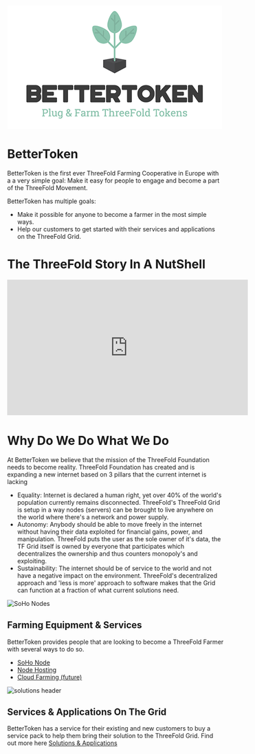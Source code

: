 ![bt logo](Full-Logo-Dark.png)

# BetterToken

BetterToken is the first ever ThreeFold Farming Cooperative in Europe with a a very simple goal: Make it easy for people to engage and become a part of the ThreeFold Movement. 

BetterToken has multiple goals:
- Make it possible for anyone to become a farmer in the most simple ways. 
- Help our customers to get started with their services and applications on the ThreeFold Grid.

# The ThreeFold Story In A NutShell
<iframe width="560" height="315" src="https://www.youtube.com/embed/AAV4yYZ_P3k" frameborder="0" allow="accelerometer; autoplay; encrypted-media; gyroscope; picture-in-picture" allowfullscreen></iframe>

# Why Do We Do What We Do

At BetterToken we believe that the mission of the ThreeFold Foundation needs to become reality.
ThreeFold Foundation has created and is expanding a new internet based on 3 pillars that the current internet is lacking

- Equality: Internet is declared a human right, yet over 40% of the world's population currently remains disconnected. ThreeFold's ThreeFold Grid is setup in a way nodes (servers) can be brought to live anywhere on the world where there's a network and power supply.
- Autonomy: Anybody should be able to move freely in the internet without having their data exploited for financial gains, power, and manipulation. ThreeFold puts the user as the sole owner of it's data, the TF Grid itself is owned by everyone that participates which decentralizes the ownership and thus counters monopoly's and exploiting.
- Sustainability: The internet should be of service to the world and not have a negative impact on the environment. ThreeFold's decentralized approach and 'less is more' approach to software makes that the Grid can function at a fraction of what current solutions need.

![SoHo Nodes](soho_nodes.jpg)
## Farming Equipment & Services
BetterToken provides people that are looking to become a ThreeFold Farmer with several ways to do so.
- [SoHo Node](soho_nodes.md)
- [Node Hosting](node_hosting.md)
- [Cloud Farming (future)](cloudfarming.md)


![solutions header](solutionsheader.png)
## Services & Applications On The Grid
BetterToken has a service for their existing and new customers to buy a service pack to help them bring their solution to the ThreeFold Grid.
Find out more here [Solutions & Applications](solutions_applications.md)

